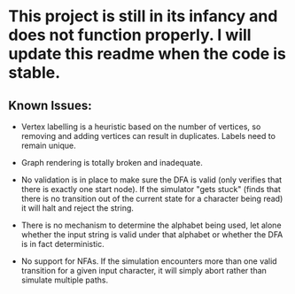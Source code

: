 # This project is still in its infancy and does not function properly.  I will update this readme when the code is stable.

## Known Issues:

* Vertex labelling is a heuristic based on the number of vertices, so removing and adding vertices can result in duplicates.  Labels need to remain unique.

* Graph rendering is totally broken and inadequate.

* No validation is in place to make sure the DFA is valid (only verifies that there is exactly one start node).
 If the simulator "gets stuck" (finds that there is no transition out of the current state for a character being read) it will halt and reject the string.

 * There is no mechanism to determine the alphabet being used, let alone whether the input string is valid under that alphabet or whether the DFA is in fact deterministic.

 * No support for NFAs.  If the simulation encounters more than one valid transition for a given input character, it will simply abort rather than simulate multiple paths.